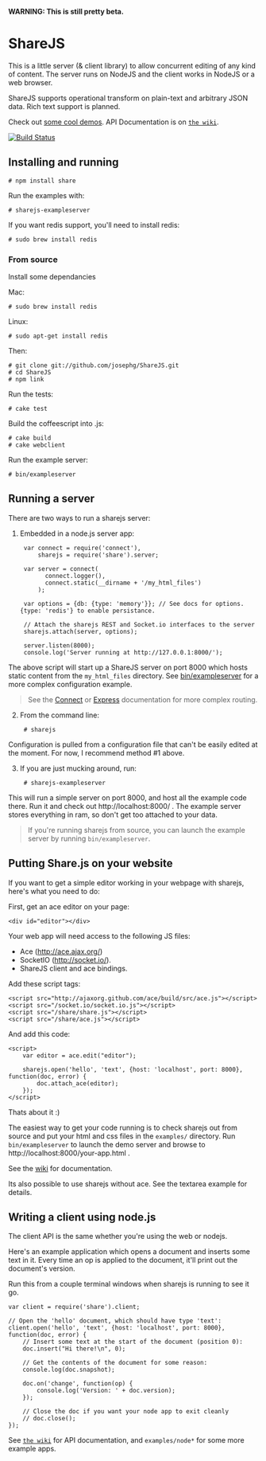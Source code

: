 **WARNING: This is still pretty beta.**

ShareJS
=======

This is a little server (& client library) to allow concurrent editing of any kind of content. The server runs on NodeJS and the client works in NodeJS or a web browser.

ShareJS supports operational transform on plain-text and arbitrary JSON data.
Rich text support is planned.

Check out [some cool demos](http://sharejs.org:8000/).
API Documentation is on [`the wiki`](https://github.com/josephg/ShareJS/wiki).

[![Build Status](https://secure.travis-ci.org/josephg/ShareJS.png)](http://travis-ci.org/josephg/ShareJS)


Installing and running
----------------------

    # npm install share

Run the examples with:

    # sharejs-exampleserver

If you want redis support, you'll need to install redis:

    # sudo brew install redis

### From source

Install some dependancies
    
Mac:

    # sudo brew install redis

Linux:
   
    # sudo apt-get install redis

Then:

    # git clone git://github.com/josephg/ShareJS.git
    # cd ShareJS
    # npm link

Run the tests:

    # cake test

Build the coffeescript into .js:

    # cake build
    # cake webclient

Run the example server:

    # bin/exampleserver

Running a server
----------------

There are two ways to run a sharejs server:

1. Embedded in a node.js server app:

        var connect = require('connect'),
            sharejs = require('share').server;

        var server = connect(
              connect.logger(),
              connect.static(__dirname + '/my_html_files')
            );

        var options = {db: {type: 'memory'}}; // See docs for options. {type: 'redis'} to enable persistance.

        // Attach the sharejs REST and Socket.io interfaces to the server
        sharejs.attach(server, options);

        server.listen(8000);
        console.log('Server running at http://127.0.0.1:8000/');
  The above script will start up a ShareJS server on port 8000 which hosts static content from the `my_html_files` directory. See [bin/exampleserver](https://github.com/josephg/ShareJS/blob/master/bin/exampleserver) for a more complex configuration example.

> See the [Connect](http://senchalabs.github.com/connect/) or [Express](http://expressjs.com/) documentation for more complex routing.

2. From the command line:

        # sharejs
  Configuration is pulled from a configuration file that can't be easily edited at the moment. For now, I recommend method #1 above.

3. If you are just mucking around, run:

        # sharejs-exampleserver
  
  This will run a simple server on port 8000, and host all the example code there. Run it and check out http://localhost:8000/ . The example server stores everything in ram, so don't get too attached to your data.

> If you're running sharejs from source, you can launch the example server by running `bin/exampleserver`.


Putting Share.js on your website
--------------------------------

If you want to get a simple editor working in your webpage with sharejs, here's what you need to do:

First, get an ace editor on your page:

    <div id="editor"></div>

Your web app will need access to the following JS files:

- Ace (http://ace.ajax.org/)
- SocketIO (http://socket.io/).
- ShareJS client and ace bindings.

Add these script tags:

    <script src="http://ajaxorg.github.com/ace/build/src/ace.js"></script>
	<script src="/socket.io/socket.io.js"></script>
	<script src="/share/share.js"></script>
	<script src="/share/ace.js"></script>

And add this code:

    <script>
        var editor = ace.edit("editor");

        sharejs.open('hello', 'text', {host: 'localhost', port: 8000}, function(doc, error) {
	        doc.attach_ace(editor);
        });
	</script>

Thats about it :)

The easiest way to get your code running is to check sharejs out from source and put your html and css files in the `examples/` directory. Run `bin/exampleserver` to launch the demo server and browse to http://localhost:8000/your-app.html .

See the [wiki](https://github.com/josephg/ShareJS/wiki) for documentation.

Its also possible to use sharejs without ace. See the textarea example for details.

Writing a client using node.js
------------------------------

The client API is the same whether you're using the web or nodejs.

Here's an example application which opens a document and inserts some text in it. Every time an op is applied to the document, it'll print out the document's version.

Run this from a couple terminal windows when sharejs is running to see it go.

    var client = require('share').client;

    // Open the 'hello' document, which should have type 'text':
    client.open('hello', 'text', {host: 'localhost', port: 8000}, function(doc, error) {
        // Insert some text at the start of the document (position 0):
        doc.insert("Hi there!\n", 0);

        // Get the contents of the document for some reason:
        console.log(doc.snapshot);

        doc.on('change', function(op) {
            console.log('Version: ' + doc.version);
        });

        // Close the doc if you want your node app to exit cleanly
	    // doc.close();
    });

See [`the wiki`](https://github.com/josephg/ShareJS/wiki) for API documentation, and `examples/node*` for some more example apps.


